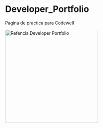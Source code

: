 # Developer_Portfolio
Pagina de practica para Codewell

<a href="https://nicomateu.github.io/Developer_Portfolio/"><p align="left">
  <img src="https://codewell-storage-bucket.s3.us-east-2.amazonaws.com/Developer_Landing_Page_27dea77b1b.jpg"  height="300" alt="Refencia Developer Portfolio">
</p></a>


